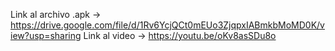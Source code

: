 Link al archivo .apk -> https://drive.google.com/file/d/1Rv6YcjQCt0mEUo3ZjqpxIABmkbMoMD0K/view?usp=sharing
Link al video -> https://youtu.be/oKv8asSDu8o
